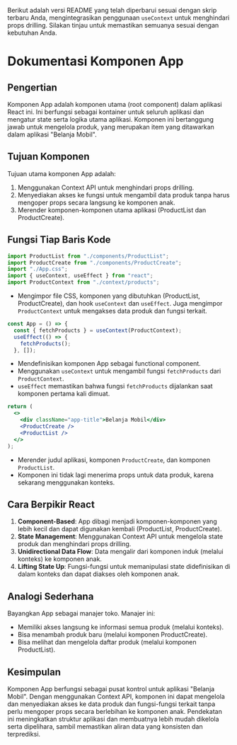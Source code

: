 Berikut adalah versi README yang telah diperbarui sesuai dengan skrip terbaru Anda, mengintegrasikan penggunaan `useContext` untuk menghindari props drilling. Silakan tinjau untuk memastikan semuanya sesuai dengan kebutuhan Anda.

# Dokumentasi Komponen App

## Pengertian

Komponen App adalah komponen utama (root component) dalam aplikasi React ini. Ini berfungsi sebagai kontainer untuk seluruh aplikasi dan mengatur state serta logika utama aplikasi. Komponen ini bertanggung jawab untuk mengelola produk, yang merupakan item yang ditawarkan dalam aplikasi "Belanja Mobil".

## Tujuan Komponen

Tujuan utama komponen App adalah:

1. Menggunakan Context API untuk menghindari props drilling.
2. Menyediakan akses ke fungsi untuk mengambil data produk tanpa harus mengoper props secara langsung ke komponen anak.
3. Merender komponen-komponen utama aplikasi (ProductList dan ProductCreate).

## Fungsi Tiap Baris Kode

```jsx
import ProductList from "./components/ProductList";
import ProductCreate from "./components/ProductCreate";
import "./App.css";
import { useContext, useEffect } from "react";
import ProductContext from "./context/products";
```

- Mengimpor file CSS, komponen yang dibutuhkan (ProductList, ProductCreate), dan hook `useContext` dan `useEffect`. Juga mengimpor `ProductContext` untuk mengakses data produk dan fungsi terkait.

```jsx
const App = () => {
  const { fetchProducts } = useContext(ProductContext);
  useEffect(() => {
    fetchProducts();
  }, []);
```

- Mendefinisikan komponen App sebagai functional component.
- Menggunakan `useContext` untuk mengambil fungsi `fetchProducts` dari `ProductContext`.
- `useEffect` memastikan bahwa fungsi `fetchProducts` dijalankan saat komponen pertama kali dimuat.

```jsx
return (
  <>
    <div className="app-title">Belanja Mobil</div>
    <ProductCreate />
    <ProductList />
  </>
);
```

- Merender judul aplikasi, komponen `ProductCreate`, dan komponen `ProductList`.
- Komponen ini tidak lagi menerima props untuk data produk, karena sekarang menggunakan konteks.

## Cara Berpikir React

1. **Component-Based**: App dibagi menjadi komponen-komponen yang lebih kecil dan dapat digunakan kembali (ProductList, ProductCreate).
2. **State Management**: Menggunakan Context API untuk mengelola state produk dan menghindari props drilling.
3. **Unidirectional Data Flow**: Data mengalir dari komponen induk (melalui konteks) ke komponen anak.
4. **Lifting State Up**: Fungsi-fungsi untuk memanipulasi state didefinisikan di dalam konteks dan dapat diakses oleh komponen anak.

## Analogi Sederhana

Bayangkan App sebagai manajer toko. Manajer ini:

- Memiliki akses langsung ke informasi semua produk (melalui konteks).
- Bisa menambah produk baru (melalui komponen ProductCreate).
- Bisa melihat dan mengelola daftar produk (melalui komponen ProductList).

## Kesimpulan

Komponen App berfungsi sebagai pusat kontrol untuk aplikasi "Belanja Mobil". Dengan menggunakan Context API, komponen ini dapat mengelola dan menyediakan akses ke data produk dan fungsi-fungsi terkait tanpa perlu mengoper props secara berlebihan ke komponen anak. Pendekatan ini meningkatkan struktur aplikasi dan membuatnya lebih mudah dikelola serta dipelihara, sambil memastikan aliran data yang konsisten dan terprediksi.
